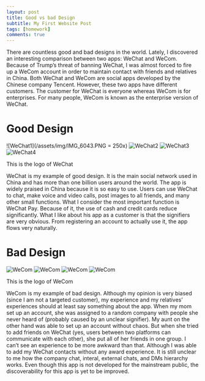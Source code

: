 ```yaml
---
layout: post
title: Good vs bad Design
subtitle: My First Website Post
tags: [homework]
comments: true
---
```


There are countless good and bad designs in the world. Lately, I discovered an interesting comparison between two apps: WeChat and WeCom. Because of Trump’s threat of banning WeChat, I was almost forced to fire up a WeCom account in order to maintain contact with friends and relatives in China. Both WeChat and WeCom are social apps developed by the Chinese company Tencent. However, these two apps have different customers. The customer for WeChat is everyone whereas WeCom is for enterprises. For many people, WeCom is known as the enterprise version of WeChat. 

# Good Design

![WeChat1](/assets/img/IMG_6043.PNG = 250x)
![WeChat2](/assets/img/IMG_6044.PNG)
![WeChat3](/assets/img/IMG_6045.PNG)
![WeChat4](/assets/img/IMG_6046.PNG)

This is the logo of WeChat

WeChat is my example of good design. It is the main social network used in China and has more than one billion users around the world. The app is widely praised in China because it is so easy to use. Users can use WeChat to chat, make voice and video calls, post images to all friends, and many other small functions. What I consider the most important function is WeChat Pay. Because of it, the use of cash and credit cards reduce significantly. What I like about his app as a customer is that the signifiers are very obvious. From registering an account to actually use it, the app flows very naturally. 

# Bad Design

![WeCom](/assets/img/IMG_6047.PNG)
![WeCom](/assets/img/IMG_6048.PNG)
![WeCom](/assets/img/IMG_6049.PNG)
![WeCom](/assets/img/IMG_6050.PNG)

This is the logo of WeCom

WeCom is my example of bad design. Although my opinion is very biased (since I am not a targeted customer), my experience and my relatives’ experiences should at least say something about the app. When my mom set up an account, she was assigned to a random company with people she never heard of (probably caused by an unclear signifier). My aunt on the other hand was able to set up an account without chaos. But when she tried to add friends on WeChat (yes, users between two platforms can communicate with each other), she put all of her friends in one group. I can’t see an experience to be more awkward than that. Although I was able to add my WeChat contacts without any award experience. It is still unclear to me how the company chat, interal, external chats, and DMs hierarchy works. Even though this app is not developed for the mainstream public, the discoverability for this app is yet to be improved. 

